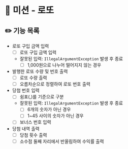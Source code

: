 # 🎱 미션 - 로또

## ✏️ 기능 목록
- 로또 구입 금액 입력
    - [ ] 로또 구입 금액 입력
    - 잘못된 입력: `IllegalArgumentException` 발생 후 종료
        - [ ] 1,000원으로 나누어 떨어지지 않는 경우
- 발행한 로또 수량 및 번호 출력
    - [ ] 로또 수량 출력
    - [ ] 오름차순으로 정렬하여 로또 번호 출력
- 당첨 번호 입력
    - [ ] 쉼표(,)를 기준으로 구분
    - 잘못된 입력: `IllegalArgumentException` 발생 후 종료
        - [ ] 6개의 숫자가 아닌 경우
        - [ ] 1~45 사이의 숫자가 아닌 경우
    - [ ] 보너스 번호 입력
- 당첨 내역 출력
    - [ ] 당첨 횟수 출력
    - [ ] 소수점 둘째 자리에서 반올림하여 수익률 출력